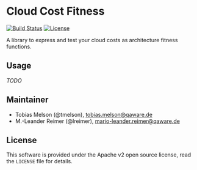 # Cloud Cost Fitness

[![Build Status](https://github.com/qaware/cloud-cost-fitness/workflows/build/badge.svg?branch=master)](https://github.com/qaware/cloud-cost-fitness/actions?query=workflow%3A%22build%22)
[![License](https://img.shields.io/badge/License-Apache%202.0-blue.svg)](https://opensource.org/licenses/Apache-2.0)

A library to express and test your cloud costs as architecture fitness functions.

## Usage

_TODO_

## Maintainer

- Tobias Melson (@tmelson), <tobias.melson@qaware.de>
- M.-Leander Reimer (@lreimer), <mario-leander.reimer@qaware.de>

## License

This software is provided under the Apache v2 open source license, read the `LICENSE` file for details.